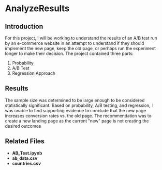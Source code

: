 # AnalyzeResults

## Introduction
For this project, I will be working to understand the results of an A/B test run by an e-commerce website in an attempt to understand if they should implement the new page, keep the old page, or perhaps run the experiment longer to make their decision.  The project contained three parts:
1. Probability
2. A/B Test
3. Regression Approach

## Results
The sample size was determined to be large enough to be considered statistically significant.  Based on probability, A/B testing, and regression, I was unable to find supporting evidence to conclude that the new page increases conversion rates vs. the old page.  The recommendation was to create a new landing page as the current "new" page is not creating the desired outcomes

## Related Files
- **AB_Test.ipynb**
- **ab_data.csv**
- **countries.csv**
